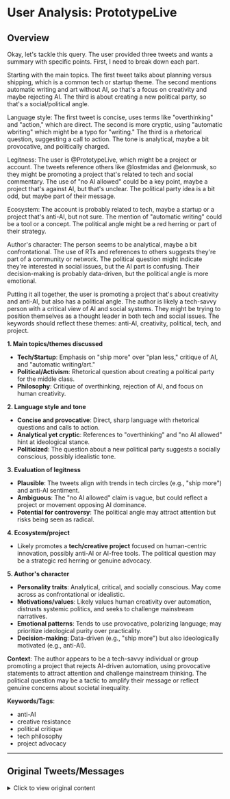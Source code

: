 # User Analysis: PrototypeLive

## Overview

<think>
Okay, let's tackle this query. The user provided three tweets and wants a summary with specific points. First, I need to break down each part.

Starting with the main topics. The first tweet talks about planning versus shipping, which is a common tech or startup theme. The second mentions automatic writing and art without AI, so that's a focus on creativity and maybe rejecting AI. The third is about creating a new political party, so that's a social/political angle.

Language style: The first tweet is concise, uses terms like "overthinking" and "action," which are direct. The second is more cryptic, using "automatic wbriting" which might be a typo for "writing." The third is a rhetorical question, suggesting a call to action. The tone is analytical, maybe a bit provocative, and politically charged.

Legitness: The user is @PrototypeLive, which might be a project or account. The tweets reference others like @lostmidas and @elonmusk, so they might be promoting a project that's related to tech and social commentary. The use of "no AI allowed" could be a key point, maybe a project that's against AI, but that's unclear. The political party idea is a bit odd, but maybe part of their message.

Ecosystem: The account is probably related to tech, maybe a startup or a project that's anti-AI, but not sure. The mention of "automatic writing" could be a tool or a concept. The political angle might be a red herring or part of their strategy.

Author's character: The person seems to be analytical, maybe a bit confrontational. The use of RTs and references to others suggests they're part of a community or network. The political question might indicate they're interested in social issues, but the AI part is confusing. Their decision-making is probably data-driven, but the political angle is more emotional.

Putting it all together, the user is promoting a project that's about creativity and anti-AI, but also has a political angle. The author is likely a tech-savvy person with a critical view of AI and social systems. They might be trying to position themselves as a thought leader in both tech and social issues. The keywords should reflect these themes: anti-AI, creativity, political, tech, and project.
</think>

**1. Main topics/themes discussed**  
- **Tech/Startup**: Emphasis on "ship more" over "plan less," critique of AI, and "automatic writing/art."  
- **Political/Activism**: Rhetorical question about creating a political party for the middle class.  
- **Philosophy**: Critique of overthinking, rejection of AI, and focus on human creativity.  

**2. Language style and tone**  
- **Concise and provocative**: Direct, sharp language with rhetorical questions and calls to action.  
- **Analytical yet cryptic**: References to "overthinking" and "no AI allowed" hint at ideological stance.  
- **Politicized**: The question about a new political party suggests a socially conscious, possibly idealistic tone.  

**3. Evaluation of legitness**  
- **Plausible**: The tweets align with trends in tech circles (e.g., "ship more") and anti-AI sentiment.  
- **Ambiguous**: The "no AI allowed" claim is vague, but could reflect a project or movement opposing AI dominance.  
- **Potential for controversy**: The political angle may attract attention but risks being seen as radical.  

**4. Ecosystem/project**  
- Likely promotes a **tech/creative project** focused on human-centric innovation, possibly anti-AI or AI-free tools. The political question may be a strategic red herring or genuine advocacy.  

**5. Author's character**  
- **Personality traits**: Analytical, critical, and socially conscious. May come across as confrontational or idealistic.  
- **Motivations/values**: Likely values human creativity over automation, distrusts systemic politics, and seeks to challenge mainstream narratives.  
- **Emotional patterns**: Tends to use provocative, polarizing language; may prioritize ideological purity over practicality.  
- **Decision-making**: Data-driven (e.g., "ship more") but also ideologically motivated (e.g., anti-AI).  

**Context**: The author appears to be a tech-savvy individual or group promoting a project that rejects AI-driven automation, using provocative statements to attract attention and challenge mainstream thinking. The political question may be a tactic to amplify their message or reflect genuine concerns about societal inequality.  

**Keywords/Tags**:  
- anti-AI  
- creative resistance  
- political critique  
- tech philosophy  
- project advocacy
---
## Original Tweets/Messages

<details>
<summary>Click to view original content</summary>

| Type | Content |
|------|---------|
| messages | RT @lostmidas: Plan less, ship more

Most "planning" is overthinking disguised as action

The real feedback begins the moment your product… |
| messages | Automatic wbriting and art ..no Ai allowed https://t.co/5IFRroQRZf |
| messages | RT @elonmusk: Is it time to create a new political party in America that actually represents the 80% in the middle? |

</details>
